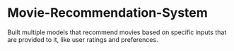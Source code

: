# Movie-Recommendation-System
Built multiple models that recommend movies based on specific inputs that are provided to it, like user ratings and preferences.
